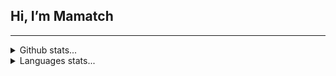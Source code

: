 ## Hi, I’m Mamatch

<hr>
  <details>
    <summary>Github stats...</summary>
    <p align="center">
      <img src="https://github-readme-stats.vercel.app/api?username=mamatch&show_icons=true"/>
    </p>
  </details>
  <details>
    <summary>Languages stats...</summary>
    <p align="center">
      <img src="https://wakatime.com/share/@2f914158-2975-4077-8d8d-c9cc787b90ba/304f3f1e-c99b-4707-b3ce-d49cb2161ace.svg" height=400/>
    </p>
  </details>
</hr>
